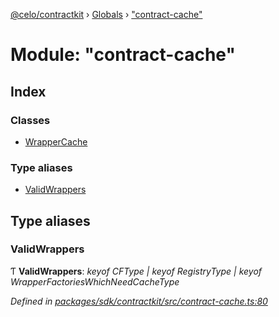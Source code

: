[@celo/contractkit](../README.md) › [Globals](../globals.md) › ["contract-cache"](_contract_cache_.md)

# Module: "contract-cache"

## Index

### Classes

* [WrapperCache](../classes/_contract_cache_.wrappercache.md)

### Type aliases

* [ValidWrappers](_contract_cache_.md#validwrappers)

## Type aliases

###  ValidWrappers

Ƭ **ValidWrappers**: *keyof CFType | keyof RegistryType | keyof WrapperFactoriesWhichNeedCacheType*

*Defined in [packages/sdk/contractkit/src/contract-cache.ts:80](https://github.com/celo-org/celo-monorepo/blob/master/packages/sdk/contractkit/src/contract-cache.ts#L80)*
